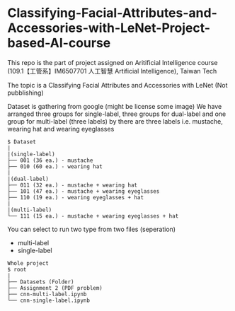# Classifying-Facial-Attributes-and-Accessories-with-LeNet-Project-based-AI-course

This repo is the part of project assigned on Aritificial Intelligence course (109.1【工管系】IM6507701 人工智慧 Artificial Intelligence), Taiwan Tech

The topic is a Classifying Facial Attributes and Accessories with LeNet (Not pubblishing)

Dataset is gathering from google (might be license some image)
We have arranged three groups for single-label, three groups for dual-label and one group for multi-label (three labels)
by there are three labels i.e. mustache, wearing hat and wearing eyeglasses

```
$ Dataset
|
|(single-label)
├── 001 (36 ea.) - mustache
├── 010 (60 ea.) - wearing hat
|
|(dual-label)
├── 011 (32 ea.) - mustache + wearing hat
├── 101 (47 ea.) - mustache + wearing eyeglasses
├── 110 (19 ea.) - wearing eyeglasses + hat
|
|(multi-label)
└── 111 (15 ea.) - mustache + wearing eyeglasses + hat
```

You can select to run two type from two files (seperation)
- multi-label
- single-label

```
Whole project
$ root
|
├── Datasets (Folder)
├── Assignment 2 (PDF problem)
├── cnn-multi-label.ipynb
└── cnn-single-label.ipynb
```
